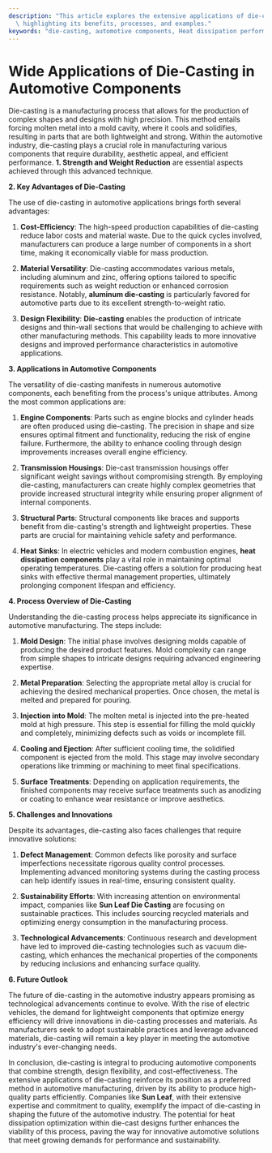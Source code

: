 ```yaml
---
description: "This article explores the extensive applications of die-casting in automotive components,\
  \ highlighting its benefits, processes, and examples."
keywords: "die-casting, automotive components, Heat dissipation performance, Heat sink"
---
```

# Wide Applications of Die-Casting in Automotive Components

Die-casting is a manufacturing process that allows for the production of complex shapes and designs with high precision. This method entails forcing molten metal into a mold cavity, where it cools and solidifies, resulting in parts that are both lightweight and strong. Within the automotive industry, die-casting plays a crucial role in manufacturing various components that require durability, aesthetic appeal, and efficient performance. **1. Strength and Weight Reduction** are essential aspects achieved through this advanced technique.

**2. Key Advantages of Die-Casting**

The use of die-casting in automotive applications brings forth several advantages:

1. **Cost-Efficiency**: The high-speed production capabilities of die-casting reduce labor costs and material waste. Due to the quick cycles involved, manufacturers can produce a large number of components in a short time, making it economically viable for mass production.
  
2. **Material Versatility**: Die-casting accommodates various metals, including aluminum and zinc, offering options tailored to specific requirements such as weight reduction or enhanced corrosion resistance. Notably, **aluminum die-casting** is particularly favored for automotive parts due to its excellent strength-to-weight ratio.

3. **Design Flexibility**: **Die-casting** enables the production of intricate designs and thin-wall sections that would be challenging to achieve with other manufacturing methods. This capability leads to more innovative designs and improved performance characteristics in automotive applications.

**3. Applications in Automotive Components**

The versatility of die-casting manifests in numerous automotive components, each benefiting from the process's unique attributes. Among the most common applications are:

1. **Engine Components**: Parts such as engine blocks and cylinder heads are often produced using die-casting. The precision in shape and size ensures optimal fitment and functionality, reducing the risk of engine failure. Furthermore, the ability to enhance cooling through design improvements increases overall engine efficiency.

2. **Transmission Housings**: Die-cast transmission housings offer significant weight savings without compromising strength. By employing die-casting, manufacturers can create highly complex geometries that provide increased structural integrity while ensuring proper alignment of internal components.

3. **Structural Parts**: Structural components like braces and supports benefit from die-casting's strength and lightweight properties. These parts are crucial for maintaining vehicle safety and performance.

4. **Heat Sinks**: In electric vehicles and modern combustion engines, **heat dissipation components** play a vital role in maintaining optimal operating temperatures. Die-casting offers a solution for producing heat sinks with effective thermal management properties, ultimately prolonging component lifespan and efficiency.

**4. Process Overview of Die-Casting**

Understanding the die-casting process helps appreciate its significance in automotive manufacturing. The steps include:

1. **Mold Design**: The initial phase involves designing molds capable of producing the desired product features. Mold complexity can range from simple shapes to intricate designs requiring advanced engineering expertise.

2. **Metal Preparation**: Selecting the appropriate metal alloy is crucial for achieving the desired mechanical properties. Once chosen, the metal is melted and prepared for pouring.

3. **Injection into Mold**: The molten metal is injected into the pre-heated mold at high pressure. This step is essential for filling the mold quickly and completely, minimizing defects such as voids or incomplete fill.

4. **Cooling and Ejection**: After sufficient cooling time, the solidified component is ejected from the mold. This stage may involve secondary operations like trimming or machining to meet final specifications.

5. **Surface Treatments**: Depending on application requirements, the finished components may receive surface treatments such as anodizing or coating to enhance wear resistance or improve aesthetics.

**5. Challenges and Innovations**

Despite its advantages, die-casting also faces challenges that require innovative solutions:

1. **Defect Management**: Common defects like porosity and surface imperfections necessitate rigorous quality control processes. Implementing advanced monitoring systems during the casting process can help identify issues in real-time, ensuring consistent quality.

2. **Sustainability Efforts**: With increasing attention on environmental impact, companies like **Sun Leaf Die Casting** are focusing on sustainable practices. This includes sourcing recycled materials and optimizing energy consumption in the manufacturing process.

3. **Technological Advancements**: Continuous research and development have led to improved die-casting technologies such as vacuum die-casting, which enhances the mechanical properties of the components by reducing inclusions and enhancing surface quality.

**6. Future Outlook**

The future of die-casting in the automotive industry appears promising as technological advancements continue to evolve. With the rise of electric vehicles, the demand for lightweight components that optimize energy efficiency will drive innovations in die-casting processes and materials. As manufacturers seek to adopt sustainable practices and leverage advanced materials, die-casting will remain a key player in meeting the automotive industry's ever-changing needs.

In conclusion, die-casting is integral to producing automotive components that combine strength, design flexibility, and cost-effectiveness. The extensive applications of die-casting reinforce its position as a preferred method in automotive manufacturing, driven by its ability to produce high-quality parts efficiently. Companies like **Sun Leaf**, with their extensive expertise and commitment to quality, exemplify the impact of die-casting in shaping the future of the automotive industry. The potential for heat dissipation optimization within die-cast designs further enhances the viability of this process, paving the way for innovative automotive solutions that meet growing demands for performance and sustainability.
